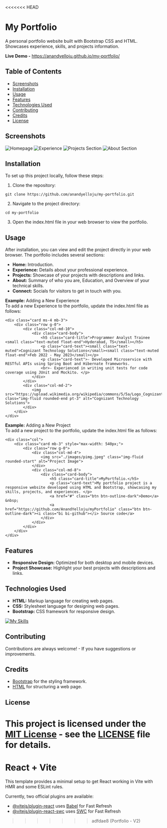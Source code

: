 <<<<<<< HEAD

# My Portfolio

A personal portfolio website built with Bootstrap CSS and HTML. Showcases experience, skills, and projects information.

**Live Demo -** https://anandyelloju.github.io/my-portfolio/

## Table of Contents

- [Screenshots](#screenshots)
- [Installation](#installation)
- [Usage](#usage)
- [Features](#features)
- [Technologies Used](#technologies-used)
- [Contributing](#contributing)
- [Credits](#credits)
- [License](#license)

## Screenshots

![Homepage](screenshots/Home.png)
![Experience](screenshots/Exp.png)
![Projects Section](screenshots/Projects.png)
![About Section](screenshots/About.png)

## Installation

To set up this project locally, follow these steps:
1. Clone the repository:   
  ```
  git clone https://github.com/anandyelloju/my-portfolio.git
  ```
2. Navigate to the project directory:
  ```
  cd my-portfolio
  ```
3. Open the index.html file in your web browser to view the portfolio.

## Usage

After installation, you can view and edit the project directly in your web browser. The portfolio includes several sections:

- **Home:** Introduction.
- **Experience:** Details about your professional experience.
- **Projects:** Showcase of your projects with descriptions and links.
- **About:** Summary of who you are, Education, and Overview of your technical skills.
- **Connect:** Socials for visitors to get in touch with you.

**Example:** Adding a New Experience\
To add a new Experience to the portfolio, update the index.html file as follows:

```
<div class="card ms-4 mb-3">
    <div class="row g-0">
        <div class="col-md-10">
            <div class="card-body">
                <h5 class="card-title">Programmer Analyst Trainee <small class="text-muted float-end">Hyderabad, TS</small></h5>
                <p class="card-text"><small class="text-muted">Cognizant Technology Solutions</small><small class="text-muted float-end">Feb 2022 - May 2023</small></p>
                <p class="card-text">- Developed Microservice with RESTful APIs using Spring Boot and Hibernate frameworks. 
                <br>- Experienced in writing unit tests for code coverage using JUnit and Mockito. </p>
            </div>
        </div>
        <div class="col-md-2">
            <img src="https://upload.wikimedia.org/wikipedia/commons/5/5a/Logo_Cognizant.png" class="img-fluid rounded-end pt-3" alt="Cognizant Technology Solutions">
        </div>
    </div>
</div>
```

**Example:** Adding a New Project\
To add a new project to the portfolio, update the index.html file as follows:

```
<div class="col">
    <div class="card mb-3" style="max-width: 540px;">
        <div class="row g-0">
            <div class="col-md-4">
                <img src="./images/pimg.jpeg" class="img-fluid rounded-start" alt="Project Image">
            </div>
            <div class="col-md-8">
                <div class="card-body">
                    <h5 class="card-title">MyPortfolio.</h5>
                    <p class="card-text">My portfolio project is a responsive website developed using HTML and Bootstrap, showcasing my skills, projects, and experiences. </p>                              
                    <a href="#" class="btn btn-outline-dark">Demo</a> &nbsp;
                    <a href="https://github.com/AnandYelloju/myPortfolio" class="btn btn-outline-dark"><i class="bi bi-github"></i> Source code</a>
                </div>
            </div>
        </div>
    </div>
</div>
```

## Features

- **Responsive Design:** Optimized for both desktop and mobile devices.
- **Project Showcase:** Highlight your best projects with descriptions and links.

## Technologies Used

- **HTML:** Markup language for creating web pages.
- **CSS:** Stylesheet language for designing web pages.
- **Bootstrap:** CSS framework for responsive design.

[![My Skills](https://skillicons.dev/icons?i=html,css,bootstrap,,vscode,github)](https://skillicons.dev)

## Contributing

Contributions are always welcome! - If you have suggestions or improvements.

## Credits

- [Bootstrap](https://getbootstrap.com/docs/5.1/getting-started/introduction/) for the styling framework.
- [HTML](https://developer.mozilla.org/en-US/docs/Web/HTML) for structuring a web page.

## License

This project is licensed under the [MIT License](https://choosealicense.com/licenses/mit/) - see the [LICENSE](https://github.com/anandyelloju/my-portfolio/blob/main/LICENSE) file for details.
=======
# React + Vite

This template provides a minimal setup to get React working in Vite with HMR and some ESLint rules.

Currently, two official plugins are available:

- [@vitejs/plugin-react](https://github.com/vitejs/vite-plugin-react/blob/main/packages/plugin-react/README.md) uses [Babel](https://babeljs.io/) for Fast Refresh
- [@vitejs/plugin-react-swc](https://github.com/vitejs/vite-plugin-react-swc) uses [SWC](https://swc.rs/) for Fast Refresh
>>>>>>> adfdae8 (Portfolio - V2)
